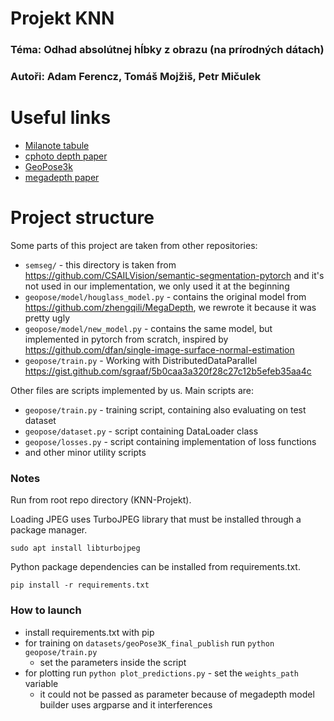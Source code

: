 # Projekt KNN
### Téma: Odhad absolútnej hĺbky z obrazu (na prírodných dátach)

### Autoři: Adam Ferencz, Tomáš Mojžiš, Petr Mičulek

# Useful links
* [Milanote tabule](https://app.milanote.com/1Le9SR1KDLsYe6/projekt-knn?p=euz2wFNepjw)
* [cphoto depth paper](http://cphoto.fit.vutbr.cz/depth/)
* [GeoPose3k](http://cphoto.fit.vutbr.cz/geoPose3K/)
* [megadepth paper](https://www.cs.cornell.edu/projects/megadepth/)

# Project structure
Some parts of this project are taken from other repositories:
* `semseg/` - this directory is taken from <https://github.com/CSAILVision/semantic-segmentation-pytorch>
               and it's not used in our implementation, we only used it at the beginning
* `geopose/model/houglass_model.py` - contains the original model from <https://github.com/zhengqili/MegaDepth>,
                                      we rewrote it because it was pretty ugly
* `geopose/model/new_model.py` - contains the same model, but implemented in pytorch from scratch,
                                 inspired by <https://github.com/dfan/single-image-surface-normal-estimation>
* `geopose/train.py` - Working with DistributedDataParallel <https://gist.github.com/sgraaf/5b0caa3a320f28c27c12b5efeb35aa4c>  

Other files are scripts implemented by us. Main scripts are:
* `geopose/train.py` - training script, containing also evaluating on test dataset
* `geopose/dataset.py` - script containing DataLoader class
* `geopose/losses.py` - script containing implementation of loss functions
* and other minor utility scripts

### Notes

Run from root repo directory (KNN-Projekt).

Loading JPEG uses TurboJPEG library that must be installed through a package manager.

`sudo apt install libturbojpeg`

Python package dependencies can be installed from requirements.txt.

`pip install -r requirements.txt`

### How to launch
* install requirements.txt with pip
* for training on `datasets/geoPose3K_final_publish` run `python geopose/train.py`
    * set the parameters inside the script
* for plotting run `python plot_predictions.py` - set the `weights_path` variable
  * it could not be passed as parameter because of megadepth model builder uses argparse and it interferences
